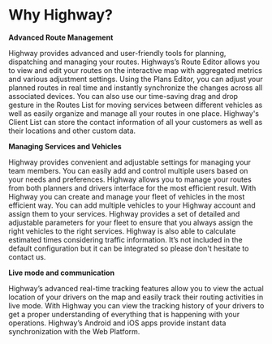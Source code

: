 # Why Highway?

**Advanced Route Management**

Highway provides advanced and user-friendly tools for planning, dispatching and managing your routes. Highways’s Route Editor allows you to view and edit your routes on the interactive map with aggregated metrics and various adjustment settings. Using the Plans Editor, you can adjust your planned routes in real time and instantly synchronize the changes across all associated devices. You can also use our time-saving drag and drop gesture in the Routes List for moving services between different vehicles as well as easily organize and manage all your routes in one place. Highway's Client List can store the contact information of all your customers as well as their locations and other custom data.

**Managing Services and Vehicles**

Highway provides convenient and adjustable settings for managing your team members. You can easily add and control multiple users based on your needs and preferences. Highway allows you to manage your routes from both planners and drivers interface for the most efficient result. With Highway you can create and manage your fleet of vehicles in the most efficient way. You can add multiple vehicles to your Highway account and assign them to your services. Highway provides a set of detailed and adjustable parameters for your fleet to ensure that you always assign the right vehicles to the right services. Highway is also able to calculate estimated times considering traffic information. It’s not included in the default configuration but it can be integrated so please don't hesitate to contact us.

**Live mode and communication**

Highway’s advanced real-time tracking features allow you to view the actual location of your drivers on the map and easily track their routing activities in live mode. With Highway you can view the tracking history of your drivers to get a proper understanding of everything that is happening with your operations. Highway’s Android and iOS apps provide instant data synchronization with the Web Platform.